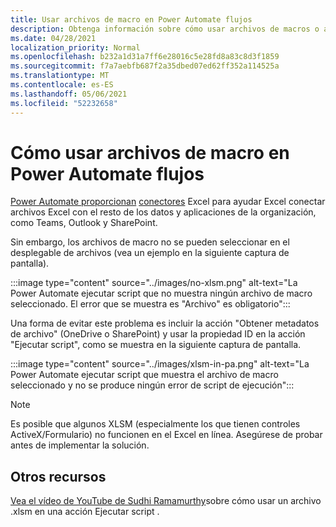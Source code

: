```yaml
---
title: Usar archivos de macro en Power Automate flujos
description: Obtenga información sobre cómo usar archivos de macros o archivos xlsm en Power Automate flujos.
ms.date: 04/28/2021
localization_priority: Normal
ms.openlocfilehash: b232a1d31a7ff6e28016c5e28fd8a83c8d3f1859
ms.sourcegitcommit: f7a7aebfb687f2a35dbed07ed62ff352a114525a
ms.translationtype: MT
ms.contentlocale: es-ES
ms.lasthandoff: 05/06/2021
ms.locfileid: "52232658"
---
```

# <a name="how-to-use-macro-files-in-power-automate-flows"></a>Cómo usar archivos de macro en Power Automate flujos

[Power Automate proporcionan](https://flow.microsoft.com/) [conectores](https://flow.microsoft.com/connectors/shared_excelonlinebusiness/excel-online-business/) Excel para ayudar Excel conectar archivos Excel con el resto de los datos y aplicaciones de la organización, como Teams, Outlook y SharePoint.

Sin embargo, los archivos de macro no se pueden seleccionar en el desplegable de archivos (vea un ejemplo en la siguiente captura de pantalla).

:::image type="content" source="../images/no-xlsm.png" alt-text="La Power Automate ejecutar script que no muestra ningún archivo de macro seleccionado. El error que se muestra es &quot;Archivo&quot; es obligatorio":::

Una forma de evitar este problema es incluir la acción "Obtener metadatos de archivo" (OneDrive o SharePoint) y usar la propiedad ID en la acción "Ejecutar script", como se muestra en la siguiente captura de pantalla.

:::image type="content" source="../images/xlsm-in-pa.png" alt-text="La Power Automate ejecutar script que muestra el archivo de macro seleccionado y no se produce ningún error de script de ejecución":::

> [!NOTE]
> Es posible que algunos XLSM (especialmente los que tienen controles ActiveX/Formulario) no funcionen en el Excel en línea. Asegúrese de probar antes de implementar la solución.

## <a name="other-resources"></a>Otros recursos

[Vea el vídeo de YouTube de Sudhi Ramamurthy](https://youtu.be/o-H9BbywJQQ)sobre cómo usar un archivo .xlsm en una acción Ejecutar script .
